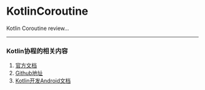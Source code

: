 # KotlinCoroutine
Kotlin Coroutine review...

---
### Kotlin协程的相关内容
1. [官方文档](https://kotlinlang.org/docs/reference/coroutines/coroutines-guide.html)
2. [Github地址](https://github.com/kotlin/kotlinx.coroutines/blob/master/README.md#using-in-your-projects)
3. [Kotlin开发Android文档](https://developer.android.com/kotlin/add-kotlin)
